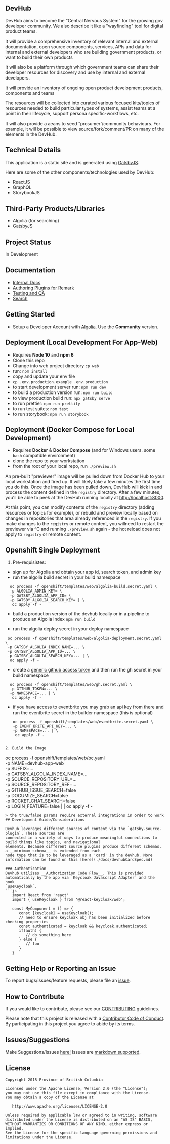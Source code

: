 ## DevHub

DevHub aims to become the "Central Nervous System" for the growing gov developer community.  We also describe it like a "wayfinding" tool for digital product teams. 

It will provide a comprehensive inventory of relevant internal and external documentation, open source components, services, APIs and data for internal and external developers who are building government products, or want to build their own products

It will also be a platform through which government teams can share their developer resources for discovery and use by internal and external developers.

It will provide an inventory of ongoing open product development products, components and teams

The resources will be collected into curated various focused kits/topics of resources needed to build particular types of systems, assist teams at a point in their lifecycle, support persona specific-workflows, etc. 

It will also provide a aeans to seed “prosumer”/community behaviours. For example, it will be possible to view source/fork/comment/PR on many of the elements in the DevHub.

## Technical Details

This application is a static site and is generated using [GatsbyJS](https://github.com/gatsbyjs/gatsby).

Here are some of the other components/technologies used by DevHub: 

- ReactJS
- GraphQL
- StorybookJS

## Third-Party Products/Libraries
- Algolia (for searching) 
- GatsbyJS  


## Project Status
In Development

## Documentation
- [Internal Docs](docs/README.md)
- [Authoring Plugins for Remark](https://www.huynguyen.io/2018-05-remark-gatsby-plugin-part-2/)
- [Testing and QA](docs/testingAndQa.md)
- [Search](docs/searchWithAlgolia.md)


## Getting Started
* Setup a Developer Account with [Algolia](https://algolia.com). Use the __Community__ version.


## Deployment (Local Development For App-Web)

* Requires **Node 10** and **npm 6**
* Clone this repo
* Change into web project directory `cp web`
* run: `npm install`
* copy and update your env file
* `cp .env.production.example .env.production`
* to start development server run: `npm run dev`
* to build a production version run: `npm run build`
* to view production build run: `npx gatsby serve`
* to run prettier: `npm run prettify`
* to run test suites: `npm test`
* to run storybook: `npm run storybook`

## Deployment (Docker Compose for Local Development)

* Requires **Docker**  & **Docker Compose** (and for Windows users. some `bash` compatible environment)
* clone the repo to your workstation
* from the root of your local repo, run `./preview.sh`

An pre-built "previewer" image will be pulled down from Docker Hub to your local workstation and fired up.  It will likely take a few minutes the first time you do this.  Once the image has been pulled down, DevHub will kick in and process the content defined in the `registry` directory.  After a few minutes, you'll be able to peek at the DevHub running locally at [http://localhost:8000](http://localhost:8000).

At this point, you can modify contents of the `registry` directory (adding resources or topics for example), or rebuild and preview locally based on changes in repositories that area already referenced in the `registry`.  If you make changes to the `registry` or remote content, you willneed to restart the previewer via ^C and running `./preview.sh` again - the hot reload does not apply to `registry` or remote content.

## Openshift Single Deployment

1. Pre-requisistes:

  - sign up for Algolia and obtain your app id, search token, and admin key
  - run the algolia build secret in your build namespace 
  ```
    oc process -f openshift/templates/web/algolia-build.secret.yaml \ 
    -p ALGOLIA_ADMIN_KEY= \
    -p GATSBY_ALGOLIA_APP_ID= \
    -p GATSBY_ALGOLIA_SEARCH_KEY= | \
     oc apply -f -
  ```
  - build a production version of the devhub locally or in a pipeline to produce an Algolia Index `npm run build`

  - run the algolia deploy secret in your deploy namespace
   ```
    oc process -f openshift/templates/web/algolia-deployment.secret.yaml \ 
    -p GATSBY_ALGOLIA_INDEX_NAME=... \
    -p GATSBY_ALGOLIA_APP_ID=... \
    -p GATSBY_ALGOLIA_SEARCH_KEY=... | \
     oc apply -f -
  ```
 
  - create a [generic github access token](https://docs.github.com/en/free-pro-team@latest/github/authenticating-to-github/creating-a-personal-access-token) and then run the gh secret in your build namespace
  ```
    oc process -f openshift/templates/web/gh.secret.yaml \ 
    -p GITHUB_TOKEN=... \
    -p NAMESPACE=... | \
     oc apply -f -
  ```

  - if you have access to eventbrite you may grab an api key from there and run the eventbrite secret in the builder namespace (this is optional)
    ```
    oc process -f openshift/templates/web/eventbrite.secret.yaml \ 
    -p EVENT_BRITE_API_KEY=... \
    -p NAMESPACE=... | \
     oc apply -f -
  ```

2. Build the Image

   ```
   oc process -f openshift/templates/web/bc.yaml \
   -p NAME=devhub-app-web \
   -p SUFFIX=... \
   -p GATSBY_ALGOLIA_INDEX_NAME=... \
   -p SOURCE_REPOSITORY_URL=... \
   -p SOURCE_REPOSITORY_REF=... \
   -p GITHUB_ISSUE_SEARCH=false \
   -p DOCUMIZE_SEARCH=false \
   -p ROCKET_CHAT_SEARCH=false \
   -p LOGIN_FEATURE=false | |
   oc apply -f -
   ```
   > the true/false params require external integrations in order to work
## Development Guide/Considerations

   Devhub leverages different sources of content via the `gatsby-source-plugin`. These sources are
   connected in a variety of ways to produce meaningful connections to build things like topics, and navigational
   elements. Because different source plugins produce different schemas, a __minimum schema__ is extended from each
   node type that is to be leveraged as a 'card' in the devhub. More information can be found on this [here](./docs/devhubCardSpec.md)

### Authentication
   Devhub utilizes __Authorization Code Flow__. This is provided automatically by the app via `Keycloak Javascript Adapter` and the hook 
   `useKeycloak`.
   ```js
      import React from 'react'
      import { useKeycloak } from '@react-keycloak/web';

      const MyComponent = () => {
         const [keycloak] = useKeycloak();
         // need to ensure keycloak obj has been initialized before checking properties
         const authenticated = keycloak && keycloak.authenticated;
         if(auth) {
            // do something here
         } else {
            // foo
         }
      }
   ```
## Getting Help or Reporting an Issue

To report bugs/issues/feature requests, please file an [issue](https://github.com/bcgov/devhub-app-web/issues/).

## How to Contribute

If you would like to contribute, please see our [CONTRIBUTING](CONTRIBUTING.md) guidelines.

Please note that this project is released with a [Contributor Code of Conduct](CODE_OF_CONDUCT.md). 
By participating in this project you agree to abide by its terms.

## Issues/Suggestions
Make Suggestions/Issues [here!](https://github.com/bcgov/devhub-app-web/issues/new)
Issues are [markdown supported](https://guides.github.com/features/mastering-markdown/).

## License

    Copyright 2018 Province of British Columbia

    Licensed under the Apache License, Version 2.0 (the "License");
    you may not use this file except in compliance with the License.
    You may obtain a copy of the License at

       http://www.apache.org/licenses/LICENSE-2.0

    Unless required by applicable law or agreed to in writing, software
    distributed under the License is distributed on an "AS IS" BASIS,
    WITHOUT WARRANTIES OR CONDITIONS OF ANY KIND, either express or implied.
    See the License for the specific language governing permissions and
    limitations under the License.
